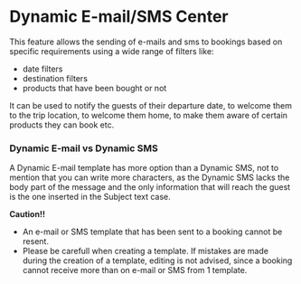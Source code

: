 # Dynamic E-mail/SMS Center

This feature allows the sending of e-mails and sms to bookings based on specific requirements using a wide range of filters like:

* date filters
* destination filters
* products that have been bought or not

It can be used to notify the guests of their departure date, to welcome them to the trip location, to welcome them home, to make them aware of certain products they can book etc.

### Dynamic E-mail vs Dynamic SMS <a href="#dynamic-e-mail-vs-dynamic-sms" id="dynamic-e-mail-vs-dynamic-sms"></a>

A Dynamic E-mail template has more option than a Dynamic SMS, not to mention that you can write more characters, as the Dynamic SMS lacks the body part of the message and the only information that will reach the guest is the one inserted in the Subject text case.

**Caution!!**

* An e-mail or SMS template that has been sent to a booking cannot be resent.
* Please be carefull when creating a template. If mistakes are made during the creation of a template, editing is not advised, since a booking cannot receive more than on e-mail or SMS from 1 template.

